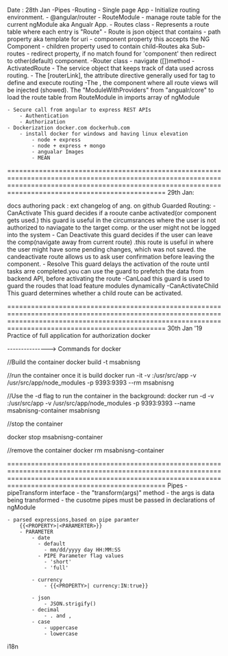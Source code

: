 Date : 28th Jan
-Pipes
-Routing
    - Single page App
    - Initialize routing environment.
        - @angular/router
         - RouteModule
            - manage route table for the current ngModule aka Angualr App.
        - Routes class
            - Represents a route table where each entry is "Route"
                - Route is json object that contains 
                    - path property aka template for uri
                    - component property this accepts the NG Component
                    - children property used to contain child-Routes aka Sub-routes
                    - redirect property, if no match found for 'component' then redirect to other(default) component.
                -Router class 
                    - navigate ([<ROUTE URIs>])method
                - ActivatedRoute
                    - The service object that keeps track of data used across routing.
                   - The [routerLink], the attribute directive generally used for <a> tag to define and execute routing
                   -The <router-outlet></router-outlet>, the component where all route views will be injected (showed).
            The "ModuleWithProviders" from "angualr/core" to load the route table from RouteModule in imports array of ngModule 

    - Secure call from angular to express REST APIs
        - Authentication  
        - Authorization 
    - Dockerization docker.com dockerhub.com
        - install docker for windows and having linux elevation
            - node + express
            - node + express + mongo
            - angualar Images
            - MEAN 
==========================================================================================================================================================================================================
29th Jan:

docs authoring pack : ext
changelog of ang. on github
Guarded Routing:
    - CanActivate
        This guard decides if a rooute canbe activated(or component gets used.) this guard is useful in the circumsrances where the user is not authorized to naviagate to the target comp. or the user might not be logged into the system
    - Can Deactivate
        this guard decides if the user can leave the comp(navigate away from current route) .this route is useful in where the user might have some pending changes, which was not saved. the candeactivate route allows us to ask user confirmation before leaving the component. 
    - Resolve
        This guard delays the activation of the route until tasks arre completed.you can use the guard to prefetch the data from backend API, before activating the route
    -CanLoad
        this guard is used to guard the roudes that load feature modules dynamically
    -CanActivateChild
        This guard determines whether a child route can be activated. 


            
==========================================================================================================================================================================================================
30th Jan '19
Practice of full application for authorization
docker


---------------> Commands for docker

//Build the container
docker build -t msabnisng

//run the container once it is build
docker run -it -v :/usr/src/app -v /usr/src/app/node_modules -p 9393:9393 --rm msabnisng

//Use the -d flag to run the container in the background:
docker run -d -v :/usr/src/app -v /usr/src/app/node_modules -p 9393:9393 --name msabnisng-container msabnisng

//stop the container

docker stop msabnisng-container

//remove the container 
docker rm msabnisng-container

==========================================================================================================================================================================================================
Pipes
    - pipeTransform interface
        - the "transform(args)" method
        - the args is data being transformed
    - the cusotme pipes must be passed in declarations of ngModule
    
    - parsed expressions,based on pipe paramter
        {{<PROPERTY>|<PARAMERTER>}} 
        - PARAMETER
            - date
              - default
                - mm/dd/yyyy day HH:MM:SS
              - PIPE Parameter flag values
                - 'short'
                - 'full'

            - currency
                - {{<PROPERTY>| currency:IN:true}}

            - json
                - JSON.strigify()
            - decimal
                - . and ,
            - case
                - uppercase
                - lowercase
        
i18n 




